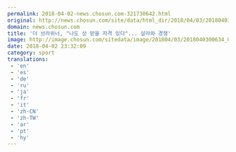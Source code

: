 ```yaml
---
permalink: 2018-04-02-news.chosun.com-321730642.html
original: http://news.chosun.com/site/data/html_dir/2018/04/03/2018040300655.html
domain: news.chosun.com
title: '더 브라위너, "나도 상 받을 자격 있다"... 살라와 경쟁'
image: http://image.chosun.com/sitedata/image/201804/03/2018040300634_0.jpg
date: 2018-04-02 23:32:09
category: sport
translations: 
 - 'en'
 - 'es'
 - 'de'
 - 'ru'
 - 'ja'
 - 'fr'
 - 'it'
 - 'zh-CN'
 - 'zh-TW'
 - 'ar'
 - 'pt'
 - 'hy'
---
```


